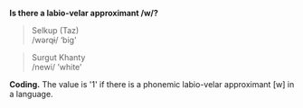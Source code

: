 **Is there a labio-velar approximant /w/?**

>Selkup (Taz)<br/>
>/wərqɨ/ ‘big'

>Surgut Khanty<br/>
>/newi/ ’white’

**Coding.** The value is '1' if there is a phonemic labio-velar approximant [w] in a language.
